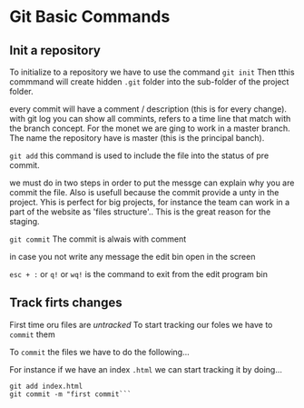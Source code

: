 # Git Basic Commands

## Init a repository

To initialize to a repository we have to use the command `git init` Then tthis commmand will create hidden `.git` folder into the sub-folder of the project folder.

every commit will have a comment / description (this is for every change). with git log you can show all commints, refers to a time line that match with the branch concept. For the monet we are ging to work in a master branch. The name the repository have is master (this is the principal banch).

`git add` this command is used to include the file into the status of pre commit.

we must do in two steps in order to put the messge can explain why you are commit the file. Also is usefull because the commit provide a unty in the project. Yhis is perfect for big projects, for instance the team can work in a part of the website as 'files structure'.. This is the great reason for the staging.

`git commit` The commit is alwais with comment

in case you not write any message the edit bin open in the screen

`esc + :` or `q!` or `wq!` is the command to exit from the edit program bin


## Track firts changes

First time oru files are *untracked*
To start tracking our foles we have to `commit` them

To `commit` the files we have to do the following...

For instance if we have an index `.html` we can start tracking it by doing...

```git init
git add index.html
git commit -m "first commit```

